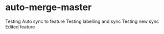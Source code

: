 # auto-merge-master
Testing Auto sync to feature
Testing labelling and sync
Testing new sync 
Edited feature
